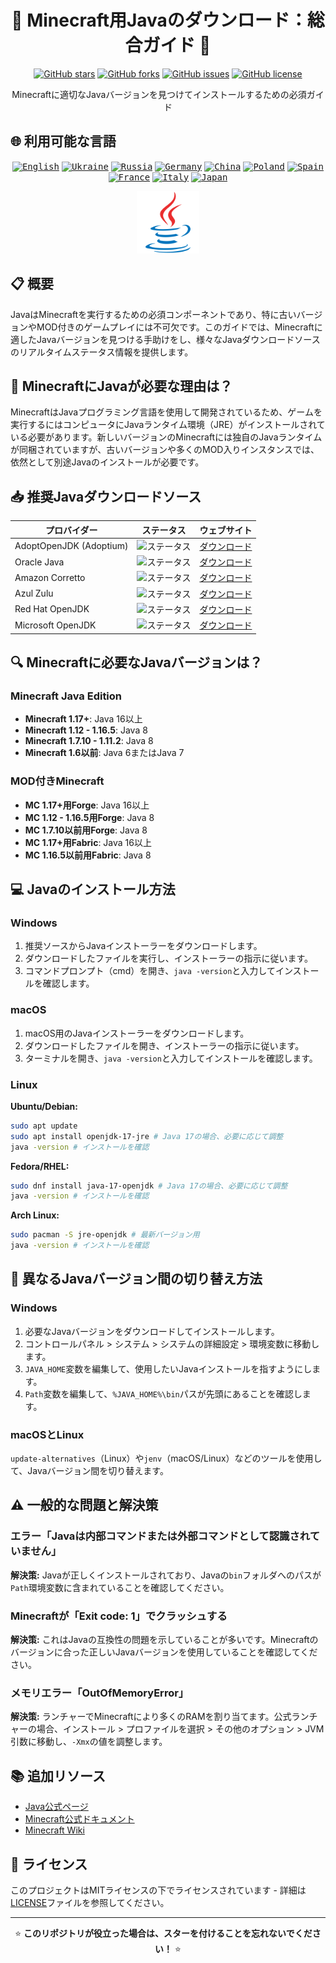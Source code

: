 <div align="center">

# 🌟 Minecraft用Javaのダウンロード：総合ガイド 🌟

[![GitHub stars](https://img.shields.io/github/stars/baneronetwo/Java-On-Minecraft?style=social)](https://github.com/baneronetwo/Java-On-Minecraft/stargazers)
[![GitHub forks](https://img.shields.io/github/forks/baneronetwo/Java-On-Minecraft?style=social)](https://github.com/baneronetwo/Java-On-Minecraft/network/members)
[![GitHub issues](https://img.shields.io/github/issues/baneronetwo/Java-On-Minecraft)](https://github.com/baneronetwo/Java-On-Minecraft/issues)
[![GitHub license](https://img.shields.io/github/license/baneronetwo/Java-On-Minecraft)](https://github.com/baneronetwo/Java-On-Minecraft/blob/main/LICENSE)

<p>Minecraftに適切なJavaバージョンを見つけてインストールするための必須ガイド</p>

</div>

## 🌐 利用可能な言語

<div align="center">

<kbd>[<img title="English" alt="English" src="https://upload.wikimedia.org/wikipedia/commons/thumb/a/a5/Flag_of_the_United_Kingdom_%281-2%29.svg/1200px-Flag_of_the_United_Kingdom_%281-2%29.svg.png" width="22">](../README.md)</kbd>
<kbd>[<img title="Ukraine" alt="Ukraine" src="https://upload.wikimedia.org/wikipedia/commons/thumb/4/49/Flag_of_Ukraine.svg/1280px-Flag_of_Ukraine.svg.png" width="22">](README.ua.md)</kbd>
<kbd>[<img title="Russia" alt="Russia" src="https://upload.wikimedia.org/wikipedia/commons/thumb/f/f3/Flag_of_Russia.svg/1280px-Flag_of_Russia.svg.png" width="22">](README.ru.md)</kbd>
<kbd>[<img title="Germany" alt="Germany" src="https://upload.wikimedia.org/wikipedia/en/thumb/b/ba/Flag_of_Germany.svg/640px-Flag_of_Germany.svg.png" width="22">](README.de.md)</kbd>
<kbd>[<img title="China" alt="China" src="https://upload.wikimedia.org/wikipedia/commons/thumb/f/fa/Flag_of_the_People%27s_Republic_of_China.svg/800px-Flag_of_the_People%27s_Republic_of_China.svg.png" width="22">](README.zh.md)</kbd>
<kbd>[<img title="Poland" alt="Poland" src="https://upload.wikimedia.org/wikipedia/en/1/12/Flag_of_Poland.svg" width="22">](README.pl.md)</kbd>
<kbd>[<img title="Spain" alt="Spain" src="https://upload.wikimedia.org/wikipedia/commons/thumb/9/9a/Flag_of_Spain.svg/1200px-Flag_of_Spain.svg.png" width="22">](README.es.md)</kbd>
<kbd>[<img title="France" alt="France" src="https://upload.wikimedia.org/wikipedia/commons/thumb/c/c3/Flag_of_France.svg/1200px-Flag_of_France.svg.png" width="22">](README.fr.md)</kbd>
<kbd>[<img title="Italy" alt="Italy" src="https://upload.wikimedia.org/wikipedia/commons/thumb/0/03/Flag_of_Italy.svg/1500px-Flag_of_Italy.svg.png" width="22">](README.it.md)</kbd>
<kbd>[<img title="Japan" alt="Japan" src="https://upload.wikimedia.org/wikipedia/commons/thumb/9/9e/Flag_of_Japan.svg/1200px-Flag_of_Japan.svg.png" width="22">](README.ja.md)</kbd>

</div>

<div align="center">
<img src="https://raw.githubusercontent.com/devicons/devicon/master/icons/java/java-original.svg" alt="java" width="100" height="100"/>
</div>

## 📋 概要

JavaはMinecraftを実行するための必須コンポーネントであり、特に古いバージョンやMOD付きのゲームプレイには不可欠です。このガイドでは、Minecraftに適したJavaバージョンを見つける手助けをし、様々なJavaダウンロードソースのリアルタイムステータス情報を提供します。

## 🤔 MinecraftにJavaが必要な理由は？

MinecraftはJavaプログラミング言語を使用して開発されているため、ゲームを実行するにはコンピュータにJavaランタイム環境（JRE）がインストールされている必要があります。新しいバージョンのMinecraftには独自のJavaランタイムが同梱されていますが、古いバージョンや多くのMOD入りインスタンスでは、依然として別途Javaのインストールが必要です。

## 📥 推奨Javaダウンロードソース

<div align="center">

| プロバイダー | ステータス | ウェブサイト |
|----------|--------|--------|
| AdoptOpenJDK (Adoptium) | ![ステータス](https://img.shields.io/badge/ステータス-利用可能-brightgreen) | [ダウンロード](https://adoptium.net/download/) |
| Oracle Java | ![ステータス](https://img.shields.io/badge/ステータス-利用可能-brightgreen) | [ダウンロード](https://www.oracle.com/java/technologies/) |
| Amazon Corretto | ![ステータス](https://img.shields.io/badge/ステータス-利用可能-brightgreen) | [ダウンロード](https://aws.amazon.com/corretto/) |
| Azul Zulu | ![ステータス](https://img.shields.io/badge/ステータス-利用可能-brightgreen) | [ダウンロード](https://www.azul.com/downloads/) |
| Red Hat OpenJDK | ![ステータス](https://img.shields.io/badge/ステータス-利用可能-brightgreen) | [ダウンロード](https://developers.redhat.com/products/openjdk/overview) |
| Microsoft OpenJDK | ![ステータス](https://img.shields.io/badge/ステータス-利用可能-brightgreen) | [ダウンロード](https://www.microsoft.com/openjdk) |

</div>

## 🔍 Minecraftに必要なJavaバージョンは？

### Minecraft Java Edition

- **Minecraft 1.17+**: Java 16以上
- **Minecraft 1.12 - 1.16.5**: Java 8
- **Minecraft 1.7.10 - 1.11.2**: Java 8
- **Minecraft 1.6以前**: Java 6またはJava 7

### MOD付きMinecraft

- **MC 1.17+用Forge**: Java 16以上
- **MC 1.12 - 1.16.5用Forge**: Java 8
- **MC 1.7.10以前用Forge**: Java 8
- **MC 1.17+用Fabric**: Java 16以上
- **MC 1.16.5以前用Fabric**: Java 8

## 💻 Javaのインストール方法

### Windows

1. 推奨ソースからJavaインストーラーをダウンロードします。
2. ダウンロードしたファイルを実行し、インストーラーの指示に従います。
3. コマンドプロンプト（cmd）を開き、`java -version`と入力してインストールを確認します。

### macOS

1. macOS用のJavaインストーラーをダウンロードします。
2. ダウンロードしたファイルを開き、インストーラーの指示に従います。
3. ターミナルを開き、`java -version`と入力してインストールを確認します。

### Linux

**Ubuntu/Debian:**
```bash
sudo apt update
sudo apt install openjdk-17-jre # Java 17の場合、必要に応じて調整
java -version # インストールを確認
```

**Fedora/RHEL:**
```bash
sudo dnf install java-17-openjdk # Java 17の場合、必要に応じて調整
java -version # インストールを確認
```

**Arch Linux:**
```bash
sudo pacman -S jre-openjdk # 最新バージョン用
java -version # インストールを確認
```

## 🔄 異なるJavaバージョン間の切り替え方法

### Windows

1. 必要なJavaバージョンをダウンロードしてインストールします。
2. コントロールパネル > システム > システムの詳細設定 > 環境変数に移動します。
3. `JAVA_HOME`変数を編集して、使用したいJavaインストールを指すようにします。
4. `Path`変数を編集して、`%JAVA_HOME%\bin`パスが先頭にあることを確認します。

### macOSとLinux

`update-alternatives`（Linux）や`jenv`（macOS/Linux）などのツールを使用して、Javaバージョン間を切り替えます。

## ⚠️ 一般的な問題と解決策

### エラー「Javaは内部コマンドまたは外部コマンドとして認識されていません」

**解決策:** Javaが正しくインストールされており、Javaの`bin`フォルダへのパスが`Path`環境変数に含まれていることを確認してください。

### Minecraftが「Exit code: 1」でクラッシュする

**解決策:** これはJavaの互換性の問題を示していることが多いです。Minecraftのバージョンに合った正しいJavaバージョンを使用していることを確認してください。

### メモリエラー「OutOfMemoryError」

**解決策:** ランチャーでMinecraftにより多くのRAMを割り当てます。公式ランチャーの場合、インストール > プロファイルを選択 > その他のオプション > JVM引数に移動し、`-Xmx`の値を調整します。

## 📚 追加リソース

- [Java公式ページ](https://www.java.com/)
- [Minecraft公式ドキュメント](https://minecraft.net/)
- [Minecraft Wiki](https://minecraft.fandom.com/)

## 📜 ライセンス

このプロジェクトはMITライセンスの下でライセンスされています - 詳細は[LICENSE](../LICENSE)ファイルを参照してください。

---

<div align="center">

⭐ **このリポジトリが役立った場合は、スターを付けることを忘れないでください！** ⭐

</div>
